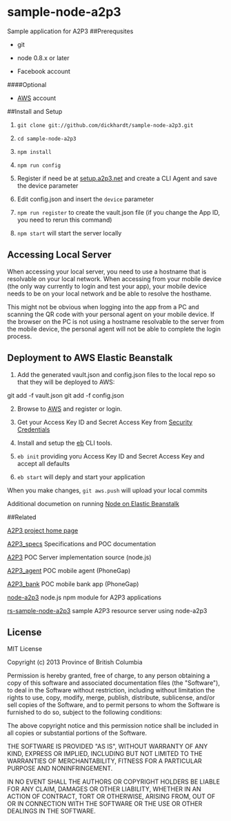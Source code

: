 sample-node-a2p3
================

Sample application for A2P3
##Prerequsites
- git

- node 0.8.x or later

- Facebook account

####Optional
- [AWS](http://aws.amazon.com) account

##Install and Setup
1) `git clone git://github.com/dickhardt/sample-node-a2p3.git`

2) `cd sample-node-a2p3`

3) `npm install`

4) `npm run config`

5) Register if need be at [setup.a2p3.net](http://setup.a2p3.net) and create a CLI Agent and save the device parameter

6) Edit config.json and insert the `device` parameter

7) `npm run register` to create the vault.json file (if you change the App ID, you need to rerun this command)

8) `npm start` will start the server locally

## Accessing Local Server

When accessing your local server, you need to use a hostname that is resolvable on your local network. When accessing from your mobile device (the only way currently to login and test your app), your mobile device needs to be on your local network and be able to resolve the hosthame.

This might not be obvious when logging into the app from a PC and scanning the QR code with your personal agent on your mobile device. If the browser on the PC is not using a hostname resolvable to the server from the mobile device, the personal agent will not be able to complete the login process.

## Deployment to AWS Elastic Beanstalk

1) Add the generated vault.json and config.json files to the local repo so that they will be deployed to AWS:

  git add -f vault.json
  git add -f config.json

2) Browse to [AWS](http://aws.amazon.com) and register or login.

3) Get your Access Key ID and Secret Access Key from [Security Credentials](https://portal.aws.amazon.com/gp/aws/securityCredentials)

4) Install and setup the [eb](http://docs.aws.amazon.com/elasticbeanstalk/latest/dg/usingCLI.html) CLI tools.

5) `eb init` providing yoru Access Key ID and Secret Access Key and accept all defaults

6) `eb start` will deply and start your application

When you make changes, `git aws.push` will upload your local commits

Additional documetion on running [Node on Elastic Beanstalk](http://docs.aws.amazon.com/elasticbeanstalk/latest/dg/create_deploy_nodejs.html)

##Related

[A2P3 project home page](http://www.a2p3.net)

[A2P3_specs](https://github.com/dickhardt/A2P3_specs) Specifications and POC documentation

[A2P3](https://github.com/dickhardt/A2P3) POC Server implementation source (node.js)

[A2P3_agent](https://github.com/dickhardt/A2P3_agent) POC mobile agent (PhoneGap)

[A2P3_bank](https://github.com/dickhardt/A2P3_bank) POC mobile bank app (PhoneGap)

[node-a2p3](https://github.com/dickhardt/node-a2p3) node.js npm module for A2P3 applications

[rs-sample-node-a2p3](https://github.com/dickhardt/rs-sample-node-a2p3) sample A2P3 resource server using node-a2p3

## License
MIT License

Copyright (c) 2013 Province of British Columbia

Permission is hereby granted, free of charge, to any person obtaining a copy of this software and associated documentation files (the "Software"), to deal in the Software without restriction, including without limitation the rights to use, copy, modify, merge, publish, distribute, sublicense, and/or sell copies of the Software, and to permit persons to whom the Software is furnished to do so, subject to the following conditions:

The above copyright notice and this permission notice shall be included in all copies or substantial portions of the Software.

THE SOFTWARE IS PROVIDED "AS IS", WITHOUT WARRANTY OF ANY KIND, EXPRESS OR IMPLIED, INCLUDING BUT NOT LIMITED TO THE WARRANTIES OF MERCHANTABILITY, FITNESS FOR A PARTICULAR PURPOSE AND NONINFRINGEMENT.

IN NO EVENT SHALL THE AUTHORS OR COPYRIGHT HOLDERS BE LIABLE FOR ANY CLAIM, DAMAGES OR OTHER LIABILITY, WHETHER IN AN ACTION OF CONTRACT, TORT OR OTHERWISE, ARISING FROM, OUT OF OR IN CONNECTION WITH THE SOFTWARE OR THE USE OR OTHER DEALINGS IN THE SOFTWARE.

